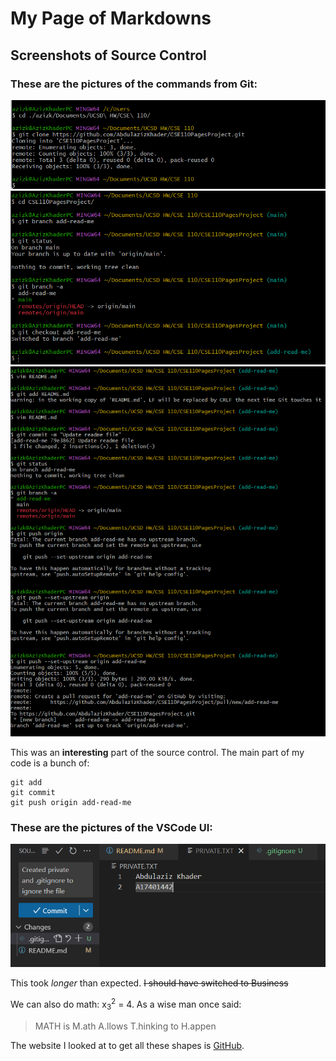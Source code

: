 # My Page of Markdowns

## Screenshots of Source Control

### These are the pictures of the commands from Git:
![git](screenshots/GitCloneRepo.png)
![git2](screenshots/GitBranchCheckout.png)
![git4](screenshots/GitAddCommitPush.png) 

This was an **interesting** part of the source control. 
The main part of my code is a bunch of:
```
git add
git commit
git push origin add-read-me
```

### These are the pictures of the VSCode UI:
![vscode](screenshots/VSCodeUI.png) 

This took *longer* than expected. ~~I should have switched to Business~~


We can also do math: x<sub>3</sub><sup>2</sup> = 4. As a wise man once said: 
> MATH is M.ath A.llows T.hinking to H.appen

The website I looked at to get all these shapes is [GitHub](https://docs.github.com/en/get-started/writing-on-github/getting-started-with-writing-and-formatting-on-github/basic-writing-and-formatting-syntax).

